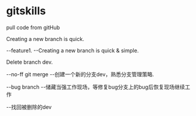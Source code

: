 # gitskills
pull code from gitHub 

Creating a new branch is quick.

--feature1.
    --Creating a new branch is quick & simple.

Delete branch dev.

--no-ff git merge
    --创建一个新的分支dev，熟悉分支管理策略.

--bug branch
    --储藏当强工作现场，等修复bug分支上的bug后恢复现场继续工作

--找回被删除的dev
